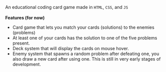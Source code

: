 An educational coding card game made in `HTML`, `CSS`, and `JS`
<br></br>
<b>Features (for now)</b>
- Card game that lets you match your cards (solutions) to the enemies (problems)
- At least one of your cards has the solution to one of the five problems present.
- Deck system that will display the cards on mouse hover.
- Enemy system that spawns a random problem after defeating one, you also draw a new card after using one.
This is still in very early stages of development.
